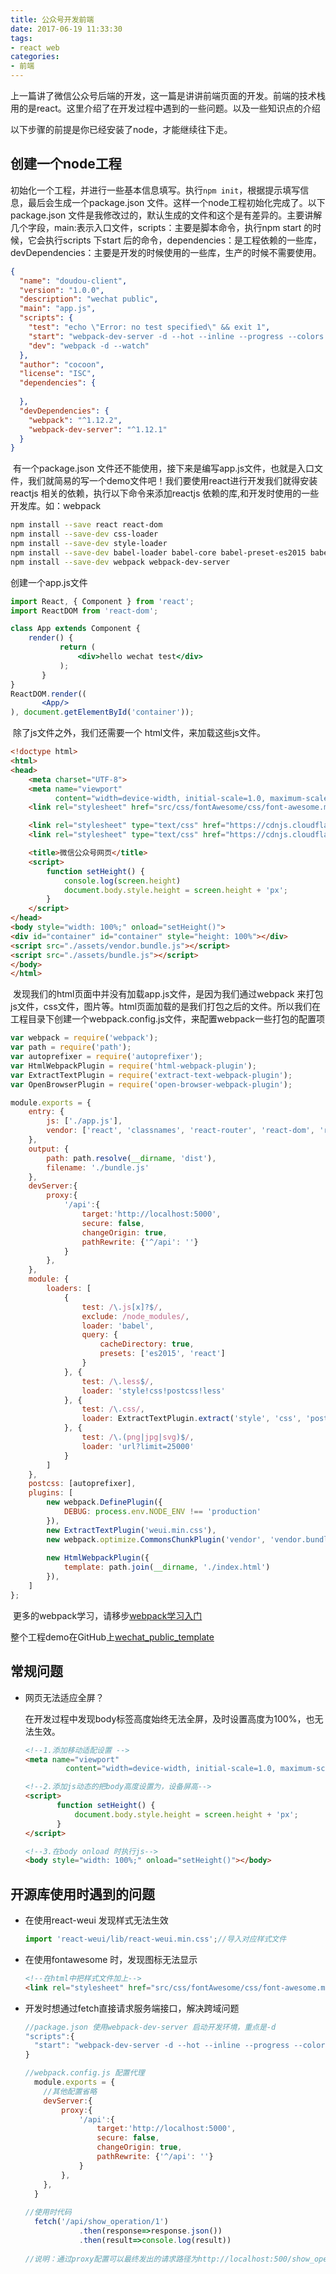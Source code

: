```yaml
---
title: 公众号开发前端
date: 2017-06-19 11:33:30
tags: 
- react web
categories:
- 前端
---
```


上一篇讲了微信公众号后端的开发，这一篇是讲讲前端页面的开发。前端的技术栈用的是react。这里介绍了在开发过程中遇到的一些问题。以及一些知识点的介绍

以下步骤的前提是你已经安装了node，才能继续往下走。

## 创建一个node工程

​	初始化一个工程，并进行一些基本信息填写。执行`npm init`，根据提示填写信息，最后会生成一个package.json 文件。这样一个node工程初始化完成了。以下package.json 文件是我修改过的，默认生成的文件和这个是有差异的。主要讲解几个字段，main:表示入口文件，scripts：主要是脚本命令，执行npm start 的时候，它会执行scripts 下start 后的命令，dependencies：是工程依赖的一些库，devDependencies：主要是开发的时候使用的一些库，生产的时候不需要使用。

<!-- more -->

```json
{
  "name": "doudou-client",
  "version": "1.0.0",
  "description": "wechat public",
  "main": "app.js",
  "scripts": {
    "test": "echo \"Error: no test specified\" && exit 1",
    "start": "webpack-dev-server -d --hot --inline --progress --colors --host 0.0.0.0 --port 8080",
    "dev": "webpack -d --watch"
  },
  "author": "cocoon",
  "license": "ISC",
  "dependencies": {
    
  },
  "devDependencies": {
    "webpack": "^1.12.2",
    "webpack-dev-server": "^1.12.1"
  }
}
```

​	有一个package.json  文件还不能使用，接下来是编写app.js文件，也就是入口文件，我们就简易的写一个demo文件吧！我们要使用react进行开发我们就得安装reactjs 相关的依赖，执行以下命令来添加reactjs 依赖的库,和开发时使用的一些开发库。如：webpack

 ```sh
npm install --save react react-dom
npm install --save-dev css-loader
npm install --save-dev style-loader
npm install --save-dev babel-loader babel-core babel-preset-es2015 babel-preset-react
npm install --save-dev webpack webpack-dev-server
 ```

创建一个app.js文件

```jsx
import React, { Component } from 'react';
import ReactDOM from 'react-dom';

class App extends Component {
    render() {
           return (
               <div>hello wechat test</div>
           );
       }
}
ReactDOM.render((
       <App/>
), document.getElementById('container'));
```

​	除了js文件之外，我们还需要一个 html文件，来加载这些js文件。

```html
<!doctype html>
<html>
<head>
    <meta charset="UTF-8">
    <meta name="viewport"
          content="width=device-width, initial-scale=1.0, maximum-scale=1.0, minimum-scale=1.0, user-scalable=no"/>
    <link rel="stylesheet" href="src/css/fontAwesome/css/font-awesome.min.css">

    <link rel="stylesheet" type="text/css" href="https://cdnjs.cloudflare.com/ajax/libs/slick-carousel/1.6.0/slick.min.css" />
    <link rel="stylesheet" type="text/css" href="https://cdnjs.cloudflare.com/ajax/libs/slick-carousel/1.6.0/slick-theme.min.css" />

    <title>微信公众号网页</title>
    <script>
        function setHeight() {
            console.log(screen.height)
            document.body.style.height = screen.height + 'px';
        }
    </script>
</head>
<body style="width: 100%;" onload="setHeight()">
<div id="container" id="container" style="height: 100%"></div>
<script src="./assets/vendor.bundle.js"></script>
<script src="./assets/bundle.js"></script>
</body>
</html>
```

​	发现我们的html页面中并没有加载app.js文件，是因为我们通过webpack 来打包js文件，css文件，图片等。html页面加载的是我们打包之后的文件。所以我们在工程目录下创建一个webpack.config.js文件，来配置webpack一些打包的配置项

```js
var webpack = require('webpack');
var path = require('path');
var autoprefixer = require('autoprefixer');
var HtmlWebpackPlugin = require('html-webpack-plugin');
var ExtractTextPlugin = require('extract-text-webpack-plugin');
var OpenBrowserPlugin = require('open-browser-webpack-plugin');

module.exports = {
    entry: {
        js: ['./app.js'],
        vendor: ['react', 'classnames', 'react-router', 'react-dom', 'react-addons-css-transition-group']
    },
    output: {
        path: path.resolve(__dirname, 'dist'),
        filename: './bundle.js'
    },
    devServer:{
        proxy:{
            '/api':{
                target:'http://localhost:5000',
                secure: false,
                changeOrigin: true,
                pathRewrite: {'^/api': ''}
            }
        },
    },
    module: {
        loaders: [
            {
                test: /\.js[x]?$/,
                exclude: /node_modules/,
                loader: 'babel',
                query: {
                    cacheDirectory: true,
                    presets: ['es2015', 'react']
                }
            }, {
                test: /\.less$/,
                loader: 'style!css!postcss!less'
            }, {
                test: /\.css/,
                loader: ExtractTextPlugin.extract('style', 'css', 'postcss')
            }, {
                test: /\.(png|jpg|svg)$/,
                loader: 'url?limit=25000'
            }
        ]
    },
    postcss: [autoprefixer],
    plugins: [
        new webpack.DefinePlugin({
            DEBUG: process.env.NODE_ENV !== 'production'
        }),
        new ExtractTextPlugin('weui.min.css'),
        new webpack.optimize.CommonsChunkPlugin('vendor', 'vendor.bundle.js'),
        
        new HtmlWebpackPlugin({
            template: path.join(__dirname, './index.html')
        }),
    ]
};

```

​	更多的webpack学习，请移步[webpack学习入门](https://zhaoda.gitbooks.io/webpack/content/)



整个工程demo在GitHub上[wechat_public_template](https://github.com/Cocoon-break/wechat_public_template)

## 常规问题

- 网页无法适应全屏？

  在开发过程中发现body标签高度始终无法全屏，及时设置高度为100%，也无法生效。

   ```html
  <!--1.添加移动适配设置 -->
  <meta name="viewport"
            content="width=device-width, initial-scale=1.0, maximum-scale=1.0, minimum-scale=1.0, user-scalable=no"/>

  <!--2.添加js动态的把body高度设置为，设备屏高-->
  <script>
          function setHeight() {
              document.body.style.height = screen.height + 'px';
          }
  </script>

  <!--3.在body onload 时执行js-->
  <body style="width: 100%;" onload="setHeight()"></body>
   ```

  

## 开源库使用时遇到的问题

- 在使用react-weui 发现样式无法生效

  ```js
  import 'react-weui/lib/react-weui.min.css';//导入对应样式文件
  ```

- 在使用fontawesome 时，发现图标无法显示

   ```html
   <!--在html中把样式文件加上-->
   <link rel="stylesheet" href="src/css/fontAwesome/css/font-awesome.min.css">
   ```

- 开发时想通过fetch直接请求服务端接口，解决跨域问题

  ```js
  //package.json 使用webpack-dev-server 启动开发环境，重点是-d
  "scripts":{
    "start": "webpack-dev-server -d --hot --inline --progress --colors --host 0.0.0.0 --port 8080",
  }

  //webpack.config.js 配置代理
    module.exports = {
      //其他配置省略
      devServer:{
          proxy:{
              '/api':{
                  target:'http://localhost:5000',
                  secure: false,
                  changeOrigin: true,
                  pathRewrite: {'^/api': ''}
              }
          },
      },
    }
    
  //使用时代码
    fetch('/api/show_operation/1')
              .then(response=>response.json())
              .then(result=>console.log(result))
    
  //说明：通过proxy配置可以最终发出的请求路径为http://localhost:500/show_operation/1
  ```

  

